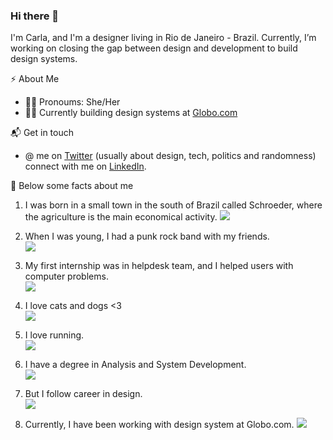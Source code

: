 ### Hi there 👋

I'm Carla, and I'm a designer living in Rio de Janeiro - Brazil. Currently, I’m working on closing the gap between design and development to build design systems. 

⚡️ About Me

- 👩‍🎤 Pronoums: She/Her
- 👩‍💻 Currently building design systems at [Globo.com](https://www.globo.com/)

📬 Get in touch
- @ me on [Twitter](https://twitter.com/demarchicarla) (usually about design, tech, politics and randomness)
connect with me on [LinkedIn](https://www.linkedin.com/in/carlademarchi/).

🙂 Below some facts about me

1. I was born in a small town in the south of Brazil called Schroeder, where the agriculture is the main economical activity.
![](https://media.giphy.com/media/SWcOoyPYNO68425v9W/giphy.gif)

2. When I was young, I had a punk rock band with my friends. <br />
![](https://media.giphy.com/media/28fnPuDOGUXRh6pDzH/giphy.gif)

3. My first internship was in helpdesk team, and I helped users with computer problems. <br />
![](https://media.giphy.com/media/FspLvJQlQACXu/giphy.gif)

4. I love cats and dogs <3 <br />
![](https://media.giphy.com/media/BLCHvwl9C5j1u/giphy.gif)

5. I love running. <br />
![](https://media.giphy.com/media/l2Sqc3POpzkj5r8SQ/giphy.gif)

6. I have a degree in Analysis and System Development. <br />
![](https://media.giphy.com/media/TIY5OboTZcmxstvWoc/giphy.gif)

7. But I follow career in design. <br />
![](https://media.giphy.com/media/ZEl0zxWgaLqMI9IGnu/giphy.gif)

8. Currently, I have been working with design system at Globo.com.
![](https://media.giphy.com/media/LqajRC2pU0Je8/giphy.gif)


